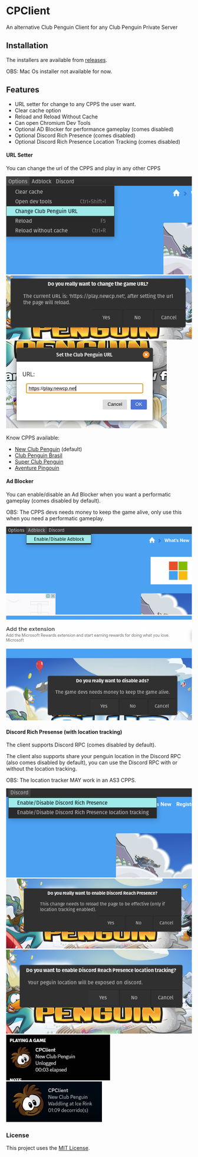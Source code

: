 # CPClient

An alternative Club Penguin Client for any Club Penguin Private Server

## Installation

The installers are available from [releases](https://github.com/renanrcp/CPClient/releases).

OBS: Mac Os installer not available for now.

## Features
- URL setter for change to any CPPS the user want.
- Clear cache option
- Reload and Reload Without Cache
- Can open Chromium Dev Tools
- Optional AD Blocker for performance gameplay (comes disabled)
- Optional Discord Rich Presence (comes disabled)
- Optional Discord Rich Presence Location Tracking (comes disabled)

#### URL Setter
You can change the url of the CPPS and play in any other CPPS

![CPClient URL Setter menu](./readme/change_url_menu.png)
![CPClient URL Setter confirmation](./readme/change_url_confirmation.png)
![CPClient URL Setter input](./readme/change_url_input.png)

Know CPPS available:
- [New Club Penguin](https://newcp.net) (default)
- [Club Penguin Brasil](https://cpbrasil.pw/)
- [Super Club Penguin](https://supercpps.com)
- [Aventure Pingouin](https://aventurepingouin.com)

#### Ad Blocker
You can enable/disable an Ad Blocker when you want a performatic gameplay (comes disabled by default).

OBS: The CPPS devs needs money to keep the game alive, only use this when you need a performatic gameplay.

![CPClient AdBlocker menu](./readme/adblock_menu.png)
![CPClient AdBlocker confirmation](./readme/ad_block_confirmation.png)

#### Discord Rich Presense (with location tracking)
The client supports Discord RPC (comes disabled by default).

The client also supports share your penguin location in the Discord RPC (also comes disabled by default), you can use the Discord RPC with or without the location tracking.

OBS: The location tracker MAY work in an AS3 CPPS.

![CPClient Discord RPC menu](./readme/discord_menu.png)
![CPClient Discord RPC confirmation](./readme/discord_confirmation.png)
![CPClient Discord RPC tracking confirmation](./readme/discord_tracking_confirmation.png)
![CPClient Discord RPC tracking unlogged](./readme/discord_tracking_unlogged.png)
![CPClient Discord RPC tracking live](./readme/discord_tracking_live.png)

### License
This project uses the [MIT License](https://github.com/renanrcp/CPClient/blob/main/LICENSE).